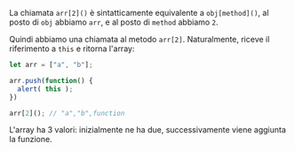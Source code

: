 La chiamata `arr[2]()` è sintatticamente equivalente a `obj[method]()`, al posto di `obj` abbiamo `arr`, e al posto di `method` abbiamo `2`.

Quindi abbiamo una chiamata al metodo `arr[2]`. Naturalmente, riceve il riferimento a `this` e ritorna l'array:

```js run
let arr = ["a", "b"];

arr.push(function() {
  alert( this );
})

arr[2](); // "a","b",function
```

L'array ha 3 valori: inizialmente ne ha due, successivamente viene aggiunta la funzione. 
